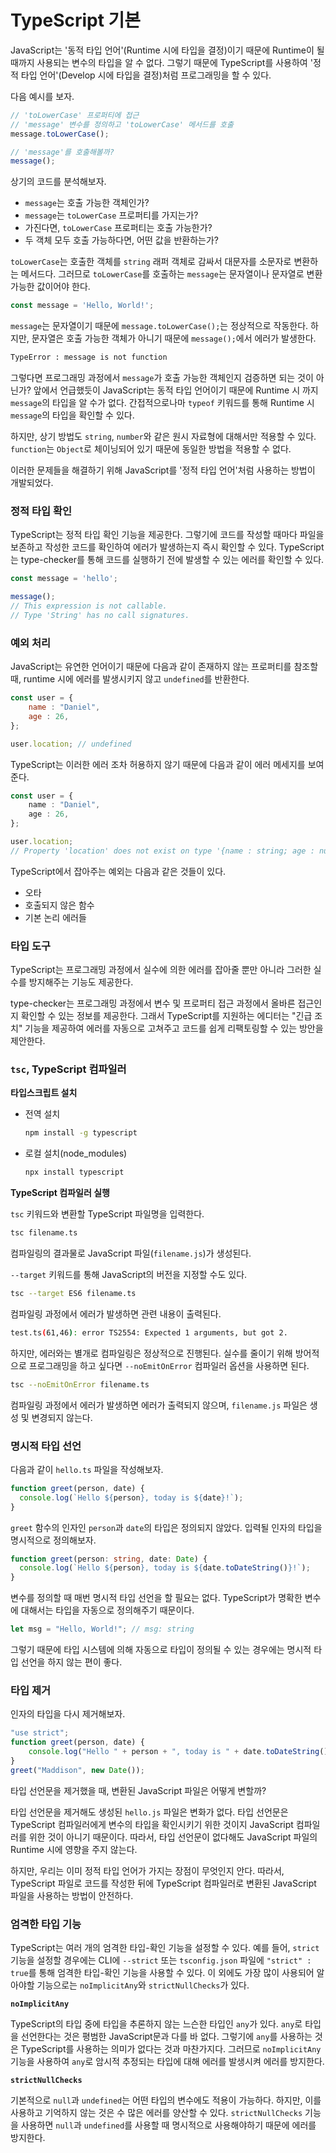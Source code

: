 # TypeScript 기본

JavaScript는 '동적 타입 언어'(Runtime 시에 타입을 결정)이기 때문에 Runtime이 될 때까지 사용되는 변수의 타입을 알 수 없다. 그렇기 때문에 TypeScript를 사용하여 '정적 타입 언어'(Develop 시에 타입을 결정)처럼 프로그래밍을 할 수 있다.

다음 예시를 보자.

```javascript
// 'toLowerCase' 프로퍼티에 접근
// 'message' 변수를 정의하고 'toLowerCase' 메서드를 호출
message.toLowerCase();

// 'message'를 호출해볼까?
message();
```

상기의 코드를 분석해보자.

- `message`는 호출 가능한 객체인가?
- `message`는 `toLowerCase` 프로퍼티를 가지는가?
- 가진다면, `toLowerCase` 프로퍼티는 호출 가능한가?
- 두 객체 모두 호출 가능하다면, 어떤 값을 반환하는가?

`toLowerCase`는 호출한 객체를 `string` 래퍼 객체로 감싸서 대문자를 소문자로 변환하는 메서드다. 그러므로 `toLowerCase`를 호출하는 `message`는 문자열이나 문자열로 변환 가능한 값이어야 한다.

```javascript
const message = 'Hello, World!';
```

`message`는 문자열이기 때문에 `message.toLowerCase();`는 정상적으로 작동한다. 하지만, 문자열은 호출 가능한 객체가 아니기 때문에 `message();`에서 에러가 발생한다.

```bash
TypeError : message is not function
```

그렇다면 프로그래밍 과정에서 `message`가 호출 가능한 객체인지 검증하면 되는 것이 아닌가? 앞에서 언급했듯이 JavaScript는 동적 타입 언어이기 때문에 Runtime 시 까지 `message`의 타입을 알 수가 없다. 간접적으로나마 `typeof` 키워드를 통해 Runtime 시 `message`의 타입을 확인할 수 있다.

하지만, 상기 방법도 `string`, `number`와 같은 원시 자료형에 대해서만 적용할 수 있다. `function`는 `Object`로 체이닝되어 있기 때문에 동일한 방법을 적용할 수 없다.

이러한 문제들을 해결하기 위해 JavaScript를 '정적 타입 언어'처럼 사용하는 방법이 개발되었다.



### 정적 타입 확인

TypeScript는 정적 타입 확인 기능을 제공한다. 그렇기에 코드를 작성할 때마다 파일을 보존하고 작성한 코드를 확인하여 에러가 발생하는지 즉시 확인할 수 있다. TypeScript는 type-checker를 통해 코드를 실행하기 전에 발생할 수 있는 에러를 확인할 수 있다.

```typescript
const message = 'hello';

message();
// This expression is not callable.
// Type 'String' has no call signatures.
```



### 예외 처리

JavaScript는 유연한 언어이기 때문에 다음과 같이 존재하지 않는 프로퍼티를 참조할 때, runtime 시에 에러를 발생시키지 않고 `undefined`를 반환한다.

```javascript
const user = {
    name : "Daniel",
    age : 26,
};

user.location; // undefined
```

TypeScript는 이러한 에러 조차 허용하지 않기 때문에 다음과 같이 에러 메세지를 보여준다.

```typescript
const user = {
    name : "Daniel",
    age : 26,
};

user.location;
// Property 'location' does not exist on type '{name : string; age : number;}'.
```

TypeScript에서 잡아주는 예외는 다음과 같은 것들이 있다.

- 오타
- 호출되지 않은 함수
- 기본 논리 에러들



### 타입 도구

TypeScript는 프로그래밍 과정에서 실수에 의한 에러를 잡아줄 뿐만 아니라 그러한 실수를 방지해주는 기능도 제공한다.

type-checker는 프로그래밍 과정에서 변수 및 프로퍼티 접근 과정에서 올바른 접근인지 확인할 수 있는 정보를 제공한다. 그래서 TypeScript를 지원하는 에디터는 "긴급 조치" 기능을 제공하여 에러를 자동으로 고쳐주고 코드를 쉽게 리팩토링할 수 있는 방안을 제안한다.



### `tsc`, TypeScript 컴파일러

**타입스크립트 설치**

- 전역 설치

  ```bash
  npm install -g typescript
  ```

- 로컬 설치(node_modules)

  ```bash
  npx install typescript
  ```



**TypeScript 컴파일러 실행**

`tsc` 키워드와 변환할 TypeScript 파일명을 입력한다.

```bash
tsc filename.ts
```

컴파일링의 결과물로 JavaScript 파일(`filename.js`)가 생성된다.

`--target` 키워드를 통해 JavaScript의 버전을 지정할 수도 있다.

```bash
tsc --target ES6 filename.ts
```

컴파일링 과정에서 에러가 발생하면 관련 내용이 출력된다.

```bash
test.ts(61,46): error TS2554: Expected 1 arguments, but got 2.
```

하지만, 에러와는 별개로 컴파일링은 정상적으로 진행된다. 실수를 줄이기 위해 방어적으로 프로그래밍을 하고 싶다면 `--noEmitOnError` 컴파일러 옵션을 사용하면 된다.

```bash
tsc --noEmitOnError filename.ts
```

컴파일링 과정에서 에러가 발생하면 에러가 출력되지 않으며, `filename.js` 파일은 생성 및 변경되지 않는다.



### 명시적 타입 선언

다음과 같이 `hello.ts` 파일을 작성해보자.

```typescript
function greet(person, date) {
  console.log(`Hello ${person}, today is ${date}!`);
}
```

`greet` 함수의 인자인 `person`과 `date`의 타입은 정의되지 않았다. 입력될 인자의 타입을 명시적으로 정의해보자.

```typescript
function greet(person: string, date: Date) {
  console.log(`Hello ${person}, today is ${date.toDateString()}!`);
}
```

변수를 정의할 때 매번 명시적 타입 선언을 할 필요는 없다. TypeScript가 명확한 변수에 대해서는 타입을 자동으로 정의해주기 때문이다.

```typescript
let msg = "Hello, World!"; // msg: string
```

그렇기 때문에 타입 시스템에 의해 자동으로 타입이 정의될 수 있는 경우에는 명시적 타입 선언을 하지 않는 편이 좋다.



### 타입 제거

인자의 타입을 다시 제거해보자.

```typescript
"use strict";
function greet(person, date) {
    console.log("Hello " + person + ", today is " + date.toDateString() + "!");
}
greet("Maddison", new Date());
```

타입 선언문을 제거했을 때, 변환된 JavaScript 파일은 어떻게 변할까?

타입 선언문을 제거해도 생성된 `hello.js` 파일은 변화가 없다. 타입 선언문은 TypeScript 컴파일러에게 변수의 타입을 확인시키기 위한 것이지 JavaScript 컴파일러를 위한 것이 아니기 때문이다. 따라서, 타입 선언문이 없다해도 JavaScript 파일의 Runtime 시에 영향을 주지 않는다.

하지만, 우리는 이미 정적 타입 언어가 가지는 장점이 무엇인지 안다. 따라서, TypeScript 파일로 코드를 작성한 뒤에 TypeScript 컴파일러로 변환된 JavaScript 파일을 사용하는 방법이 안전하다.



### 엄격한 타입 기능

TypeScript는 여러 개의 엄격한 타입-확인 기능을 설정할 수 있다. 예를 들어, `strict` 기능을 설정할 경우에는 CLI에 `--strict` 또는 `tsconfig.json` 파일에 `"strict" : true`를 통해 엄격한 타입-확인 기능을 사용할 수 있다. 이 외에도 가장 많이 사용되어 알아야할 기능으로는 `noImplicitAny`와 `strictNullChecks`가 있다.

**`noImplicitAny`**

TypeScript의 타입 중에 타입을 추론하지 않는 느슨한 타입인 `any`가 있다. `any`로 타입을 선언한다는 것은 평범한 JavaScript문과 다를 바 없다. 그렇기에 `any`를 사용하는 것은 TypeScript를 사용하는 의미가 없다는 것과 마찬가지다. 그러므로 `noImplicitAny` 기능을 사용하여 `any`로 암시적 추정되는 타입에 대해 에러를 발생시켜 에러를 방지한다.

**`strictNullChecks`**

기본적으로 `null`과 `undefined`는 어떤 타입의 변수에도 적용이 가능하다. 하지만, 이를 사용하고 기억하지 않는 것은 수 많은 에러를 양산할 수 있다. `strictNullChecks` 기능을 사용하면 `null`과 `undefined`를 사용할 때 명시적으로 사용해야하기 때문에 에러를 방지한다.